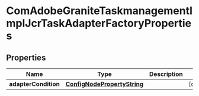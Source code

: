 
# ComAdobeGraniteTaskmanagementImplJcrTaskAdapterFactoryProperties

## Properties
Name | Type | Description | Notes
------------ | ------------- | ------------- | -------------
**adapterCondition** | [**ConfigNodePropertyString**](ConfigNodePropertyString.md) |  |  [optional]




